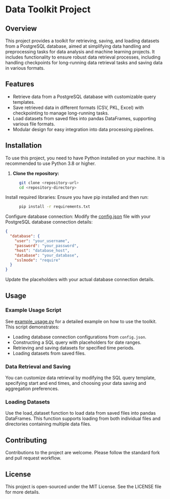 
# Data Toolkit Project

## Overview

This project provides a toolkit for retrieving, saving, and loading datasets from a PostgreSQL database, aimed at simplifying data handling and preprocessing tasks for data analysis and machine learning projects. It includes functionality to ensure robust data retrieval processes, including handling checkpoints for long-running data retrieval tasks and saving data in various formats.

## Features

- Retrieve data from a PostgreSQL database with customizable query templates.
- Save retrieved data in different formats (CSV, PKL, Excel) with checkpointing to manage long-running tasks.
- Load datasets from saved files into pandas DataFrames, supporting various file formats.
- Modular design for easy integration into data processing pipelines.

## Installation

To use this project, you need to have Python installed on your machine. It is recommended to use Python 3.8 or higher.

1. **Clone the repository:**

```   sh
      git clone <repository-url>
      cd <repository-directory>
```

Install required libraries:
Ensure you have pip installed and then run:

```   sh
      pip install -r requirements.txt
```

Configure database connection:
Modify the [config.json](config.json) file with your PostgreSQL database connection details:

``` JSON
{
  "database": {
    "user": "your_username",
    "password": "your_password",
    "host": "database_host",
    "database": "your_database",
    "sslmode": "require"
  }
}
```

Update the placeholders with your actual database connection details.

## Usage

### Example Usage Script

See [example_usage.py](example_usage.py) for a detailed example on how to use the toolkit. This script demonstrates:

- Loading database connection configurations from `config.json`.
- Constructing a SQL query with placeholders for date ranges.
- Retrieving and saving datasets for specified time periods.
- Loading datasets from saved files.

### Data Retrieval and Saving

You can customize data retrieval by modifying the SQL query template, specifying start and end times, and choosing your data saving and aggregation preferences.

### Loading Datasets

Use the load_dataset function to load data from saved files into pandas DataFrames. This function supports loading from both individual files and directories containing multiple data files.

## Contributing

Contributions to the project are welcome. Please follow the standard fork and pull request workflow.

## License

This project is open-sourced under the MIT License. See the LICENSE file for more details.
